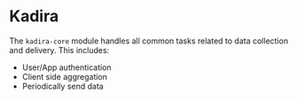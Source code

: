 # Kadira

The `kadira-core` module handles all common tasks related to data collection
and delivery. This includes:

 - User/App authentication
 - Client side aggregation
 - Periodically send data
